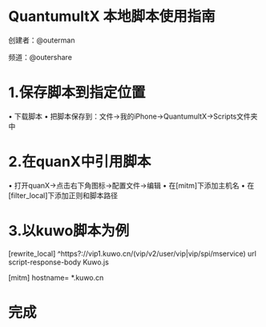# QuantumultX 本地脚本使用指南


创建者：@outerman

频道：@outershare

# 1.保存脚本到指定位置

•  下载脚本
•  把脚本保存到：文件->我的iPhone->QuantumultX->Scripts文件夹中

# 2.在quanX中引用脚本

•  打开quanX->点击右下角图标->配置文件->编辑
•  在[mitm]下添加主机名
•  在[filter_local]下添加正则和脚本路径

# 3.以kuwo脚本为例


[rewrite_local]
^https?:\/\/vip1\.kuwo\.cn\/(vip\/v2\/user\/vip|vip\/spi/mservice) url script-response-body Kuwo.js

[mitm]
hostname= *.kuwo.cn

# 完成
